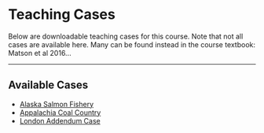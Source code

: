 # Teaching Cases

Below are downloadable teaching cases for this course. Note that not all cases are available here. Many can be found instead in the course textbook: Matson et al 2016...

---

## Available Cases

- [Alaska Salmon Fishery](case-alaska.pdf)
- [Appalachia Coal Country](case-appalachia.pdf)
- [London Addendum Case](case-london-addendum.pdf)

